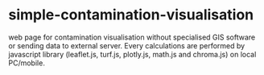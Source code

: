 # simple-contamination-visualisation
web page for contamination visualisation without specialised GIS software or sending data to external server.
Every calculations are performed by javascript library (leaflet.js, turf.js, plotly.js, math.js and chroma.js) on local PC/mobile.


